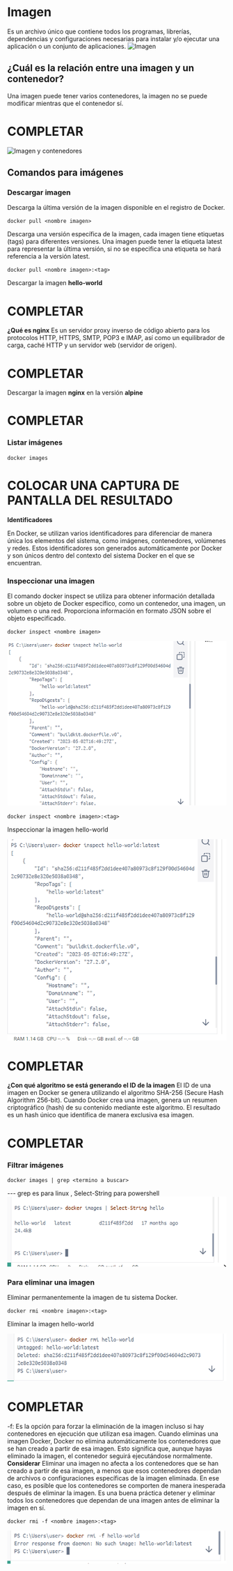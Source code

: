 # Imagen
Es un archivo único que contiene todos los programas, librerías, dependencias y configuraciones necesarias para instalar y/o ejecutar una aplicación o un conjunto de aplicaciones.
![Imagen](img/imagen.PNG)


## ¿Cuál es la relación entre una imagen y un contenedor? 
Una imagen puede tener varios contenedores, la imagen no se puede modificar mientras que el contenedor sí.
# COMPLETAR 

![Imagen y contenedores](img/imagenContenedores.JPG)
## Comandos para imágenes 

### Descargar imagen
Descarga la última versión de la imagen disponible en el registro de Docker.

```
docker pull <nombre imagen> 
```

Descarga una versión específica de la imagen, cada imagen tiene etiquetas (tags) para diferentes versiones.
Una imagen puede tener la etiqueta latest para representar la última versión, si no se especifica una etiqueta se hará referencia a la versión latest.

```
docker pull <nombre imagen>:<tag>
```

Descargar la imagen **hello-world**
# COMPLETAR

**¿Qué es nginx**
 Es un servidor proxy inverso de código abierto para los protocolos HTTP, HTTPS, SMTP, POP3 e IMAP, así como un equilibrador de carga, caché HTTP y un servidor web (servidor de origen). 
# COMPLETAR 

Descargar la imagen  **nginx** en la versión **alpine**
# COMPLETAR

### Listar imágenes

```
docker images
```

# COLOCAR UNA CAPTURA DE PANTALLA DEL RESULTADO 

**Identificadores**

En Docker, se utilizan varios identificadores para diferenciar de manera única los elementos del sistema, como imágenes, contenedores, volúmenes y redes. Estos identificadores son generados automáticamente por Docker y son únicos dentro del contexto del sistema Docker en el que se encuentran. 

### Inspeccionar una imagen
El comando docker inspect se utiliza para obtener información detallada sobre un objeto de Docker específico, como un contenedor, una imagen, un volumen o una red.  Proporciona información en formato JSON sobre el objeto especificado.

```
docker inspect <nombre imagen>
```
![Imagen](img/dockerinspect.PNG)

```
docker inspect <nombre imagen>:<tag>
```

Inspeccionar la imagen hello-world 

![Imagen](img/dockerimagenestag.png)


# COMPLETAR

**¿Con qué algoritmo se está generando el ID de la imagen**
El ID de una imagen en Docker se genera utilizando el algoritmo SHA-256 (Secure Hash Algorithm 256-bit). Cuando Docker crea una imagen, genera un resumen criptográfico (hash) de su contenido mediante este algoritmo. El resultado es un hash único que identifica de manera exclusiva esa imagen.
# COMPLETAR

### Filtrar imágenes

```
docker images | grep <termino a buscar>

```
--- grep es para linux , Select-String para powershell
![Imagen](img/Select-String.png)

### Para eliminar una imagen
Eliminar permanentemente la imagen de tu sistema Docker.

```
docker rmi <nombre imagen>:<tag>
```

Eliminar la imagen hello-world 

![Imagen](img/deleteimg.png)
# COMPLETAR

-f: Es la opción para forzar la eliminación de la imagen incluso si hay contenedores en ejecución que utilizan esa imagen.
Cuando eliminas una imagen Docker, Docker no elimina automáticamente los contenedores que se han creado a partir de esa imagen. Esto significa que, aunque hayas eliminado la imagen, el contenedor seguirá ejecutándose normalmente.  
**Considerar**
Eliminar una imagen no afecta a los contenedores que se han creado a partir de esa imagen, a menos que esos contenedores dependan de archivos o configuraciones específicas de la imagen eliminada. En ese caso, es posible que los contenedores se comporten de manera inesperada después de eliminar la imagen.
Es una buena práctica detener y eliminar todos los contenedores que dependan de una imagen antes de eliminar la imagen en sí.

```
docker rmi -f <nombre imagen>:<tag>
```
![Imagen](img/deletef.png)

